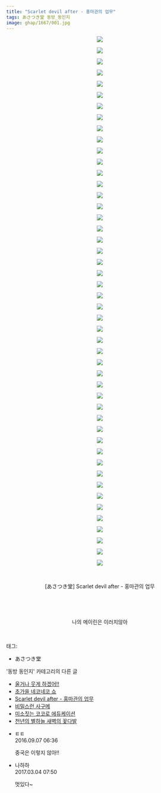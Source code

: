 ```yaml
---
title: "Scarlet devil after - 홍마관의 업무"
tags: あさつき堂 동방_동인지
image: ghap/1667/001.jpg
---
```

<div class="article">
<p style="text-align: center; clear: none; float: none;"><img src="{{ site.nasurl }}/ghap/1667/001.jpg"/></p>
<p style="text-align: center; clear: none; float: none;"><img src="{{ site.nasurl }}/ghap/1667/002.jpg"/></p>
<p style="text-align: center; clear: none; float: none;"><img src="{{ site.nasurl }}/ghap/1667/003.jpg"/></p>
<p style="text-align: center; clear: none; float: none;"><img src="{{ site.nasurl }}/ghap/1667/004.jpg"/></p>
<p style="text-align: center; clear: none; float: none;"><img src="{{ site.nasurl }}/ghap/1667/005.jpg"/></p>
<p style="text-align: center; clear: none; float: none;"><img src="{{ site.nasurl }}/ghap/1667/006.jpg"/></p>
<p style="text-align: center; clear: none; float: none;"><img src="{{ site.nasurl }}/ghap/1667/007.jpg"/></p>
<p style="text-align: center; clear: none; float: none;"><img src="{{ site.nasurl }}/ghap/1667/008.jpg"/></p>
<p style="text-align: center; clear: none; float: none;"><img src="{{ site.nasurl }}/ghap/1667/009.jpg"/></p>
<p style="text-align: center; clear: none; float: none;"><img src="{{ site.nasurl }}/ghap/1667/010.jpg"/></p>
<p style="text-align: center; clear: none; float: none;"><img src="{{ site.nasurl }}/ghap/1667/011.jpg"/></p>
<p style="text-align: center; clear: none; float: none;"><img src="{{ site.nasurl }}/ghap/1667/012.jpg"/></p>
<p style="text-align: center; clear: none; float: none;"><img src="{{ site.nasurl }}/ghap/1667/013.jpg"/></p>
<p style="text-align: center; clear: none; float: none;"><img src="{{ site.nasurl }}/ghap/1667/014.jpg"/></p>
<p style="text-align: center; clear: none; float: none;"><img src="{{ site.nasurl }}/ghap/1667/015.jpg"/></p>
<p style="text-align: center; clear: none; float: none;"><img src="{{ site.nasurl }}/ghap/1667/016.jpg"/></p>
<p style="text-align: center; clear: none; float: none;"><img src="{{ site.nasurl }}/ghap/1667/017.jpg"/></p>
<p style="text-align: center; clear: none; float: none;"><img src="{{ site.nasurl }}/ghap/1667/018.jpg"/></p>
<p style="text-align: center; clear: none; float: none;"><img src="{{ site.nasurl }}/ghap/1667/019.jpg"/></p>
<p style="text-align: center; clear: none; float: none;"><img src="{{ site.nasurl }}/ghap/1667/020.jpg"/></p>
<p style="text-align: center; clear: none; float: none;"><img src="{{ site.nasurl }}/ghap/1667/021.jpg"/></p>
<p style="text-align: center; clear: none; float: none;"><img src="{{ site.nasurl }}/ghap/1667/022.jpg"/></p>
<p style="text-align: center; clear: none; float: none;"><img src="{{ site.nasurl }}/ghap/1667/023.jpg"/></p>
<p style="text-align: center; clear: none; float: none;"><img src="{{ site.nasurl }}/ghap/1667/024.jpg"/></p>
<p style="text-align: center; clear: none; float: none;"><img src="{{ site.nasurl }}/ghap/1667/025.jpg"/></p>
<p style="text-align: center; clear: none; float: none;"><img src="{{ site.nasurl }}/ghap/1667/026.jpg"/></p>
<p style="text-align: center; clear: none; float: none;"><img src="{{ site.nasurl }}/ghap/1667/027.jpg"/></p>
<p style="text-align: center; clear: none; float: none;"><img src="{{ site.nasurl }}/ghap/1667/028.jpg"/></p>
<p style="text-align: center; clear: none; float: none;"><img src="{{ site.nasurl }}/ghap/1667/029.jpg"/></p>
<p style="text-align: center; clear: none; float: none;"><img src="{{ site.nasurl }}/ghap/1667/030.jpg"/></p>
<p style="text-align: center; clear: none; float: none;"><img src="{{ site.nasurl }}/ghap/1667/031.jpg"/></p>
<p style="text-align: center; clear: none; float: none;"><img src="{{ site.nasurl }}/ghap/1667/032.jpg"/></p>
<p style="text-align: center; clear: none; float: none;"><img src="{{ site.nasurl }}/ghap/1667/033.jpg"/></p>
<p style="text-align: center; clear: none; float: none;"><img src="{{ site.nasurl }}/ghap/1667/034.jpg"/></p>
<p style="text-align: center; clear: none; float: none;"><img src="{{ site.nasurl }}/ghap/1667/035.jpg"/></p>
<p style="text-align: center; clear: none; float: none;"><img src="{{ site.nasurl }}/ghap/1667/036.jpg"/></p>
<p style="text-align: center; clear: none; float: none;"><img src="{{ site.nasurl }}/ghap/1667/037.jpg"/></p>
<p style="text-align: center; clear: none; float: none;"><img src="{{ site.nasurl }}/ghap/1667/038.jpg"/></p>
<p style="text-align: center; clear: none; float: none;"><img src="{{ site.nasurl }}/ghap/1667/039.jpg"/></p>
<p style="text-align: center; clear: none; float: none;"><img src="{{ site.nasurl }}/ghap/1667/040.jpg"/></p>
<p style="text-align: center; clear: none; float: none;"><img src="{{ site.nasurl }}/ghap/1667/041.jpg"/></p>
<p style="text-align: center; clear: none; float: none;"><img src="{{ site.nasurl }}/ghap/1667/042.jpg"/></p>
<p style="text-align: center; clear: none; float: none;"><img src="{{ site.nasurl }}/ghap/1667/043.jpg"/></p>
<p style="text-align: center; clear: none; float: none;"><img src="{{ site.nasurl }}/ghap/1667/044.jpg"/></p>
<p style="text-align: center; clear: none; float: none;"><img src="{{ site.nasurl }}/ghap/1667/045.jpg"/></p>
<p style="text-align: center; clear: none; float: none;"><img src="{{ site.nasurl }}/ghap/1667/046.jpg"/></p>
<p style="text-align: center; clear: none; float: none;"><img src="{{ site.nasurl }}/ghap/1667/047.jpg"/></p>
<p style="text-align: center; clear: none; float: none;"><img src="{{ site.nasurl }}/ghap/1667/048.jpg"/></p>
<p style="text-align: center; clear: none; float: none;"><br/></p>
<p style="text-align: center; clear: none; float: none;">[あさつき堂] Scarlet devil after - 홍마관의 업무</p>
<p style="text-align: center; clear: none; float: none;"><br/></p>
<p style="text-align: center; clear: none; float: none;"><br/></p>
<p style="text-align: center; clear: none; float: none;">나의 메이린은 이러치않아</p>
<p><br/></p>
</div><div class="tagTrail">
<p>태그: </p>
<ul>
<li>あさつき堂</li>
</ul>
</div><div class="another">
<p>'동방 동인지' 카테고리의 다른 글</p>
<ul>
<li><a href="/2016-08-18-ghap_1670">울거나 웃게 하겠어!!</a></li>
<li><a href="/2016-08-18-ghap_1669">초가을 네코네코 쇼</a></li>
<li><a href="/2016-08-18-ghap_1667">Scarlet devil after - 홍마관의 업무</a></li>
<li><a href="/2016-08-18-ghap_1666">비밀스런 사구메</a></li>
<li><a href="/2016-08-18-ghap_1665">미소짓는 코코로 에듀케이션</a></li>
<li><a href="/2016-08-18-ghap_1663">천년의 별하늘 새벽의 꽃다발</a></li>
</ul>
</div><div class="cb_module cb_fluid">
<div class="cb_wrt cb_profile">
<div class="comment">
<ul>
<li class="cb_thumb_off" id="comment14800126">
<div class="cb_comment_area">
<div class="cb_info_area">
<div class="cb_section">
<span class="cb_nick_name">ㅌㅌ</span>
</div>
<div class="cb_section">
<span class="cb_date">2016.09.07 06:36 </span>
</div>
</div>
<div class="cb_dsc_comment">
<p class="cb_dsc">
											중국은 이렇지 않아!!
										</p>
</div>
</div></li>
<li class="cb_thumb_off" id="comment14930852">
<div class="cb_comment_area">
<div class="cb_info_area">
<div class="cb_section">
<span class="cb_nick_name">나하하</span>
</div>
<div class="cb_section">
<span class="cb_date">2017.03.04 07:50 </span>
</div>
</div>
<div class="cb_dsc_comment">
<p class="cb_dsc">
											멋있다~
										</p>
</div>
</div></li>
</ul>
</div>
</div><!-- commentList close -->
</div>